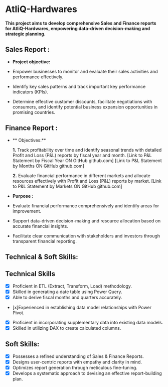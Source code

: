 # AtliQ-Hardwares

**This project aims to develop comprehensive Sales and Finance reports for AtliQ-Hardwares, empowering data-driven decision-making and strategic planning.**


## Sales Report :
- **Project objective:** 

* Empower businesses to monitor and evaluate their sales activities and performance effectively.
  
* Identify key sales patterns and track important key performance indicators (KPIs).
  
* Determine effective customer discounts, facilitate negotiations with consumers, and identify potential business expansion opportunities in promising countries.



## Finance Report :

- ** Objectives:** 

    **1.** Track profitability over time and identify seasonal trends with detailed Profit and Loss (P&L) reports by fiscal year and month. [Link to P&L Statement by Fiscal Year ON GitHub github.com] [Link to P&L Statement by Months ON GitHub github.com]

   **2.** Evaluate financial performance in different markets and allocate resources effectively with Profit and Loss (P&L) reports by market. [Link to P&L Statement by Markets ON GitHub github.com]

- **Purpose :**
- Evaluate financial performance comprehensively and identify areas for improvement.
  
- Support data-driven decision-making and resource allocation based on accurate financial insights.
  
- Facilitate clear communication with stakeholders and investors through transparent financial reporting.


## Technical & Soft Skills:

## Technical Skills
- [x]	Proficient in ETL (Extract, Transform, Load) methodology.
- [x]	Skilled in generating a date table using Power Query.
- [x]	Able to derive fiscal months and quarters accurately.
- [x]Experienced in establishing data model relationships with Power Pivot.
- [x]	Proficient in incorporating supplementary data into existing data models.
- [x]	Skilled in utilizing DAX to create calculated columns.

## Soft Skills:
- [x]	Possesses a refined understanding of Sales & Finance Reports.
- [x]	Designs user-centric reports with empathy and clarity in mind.
- [x]	Optimizes report generation through meticulous fine-tuning.
- [x]	Develops a systematic approach to devising an effective report-building plan.
